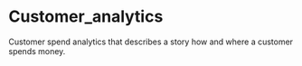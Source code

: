 # Customer_analytics
Customer spend analytics that describes a story how and where a customer spends money.
